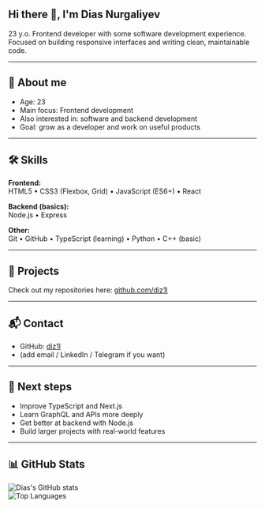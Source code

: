 ## Hi there 👋, I'm Dias Nurgaliyev  

23 y.o. Frontend developer with some software development experience.  
Focused on building responsive interfaces and writing clean, maintainable code.  

---

## 📌 About me
- Age: 23  
- Main focus: Frontend development  
- Also interested in: software and backend development  
- Goal: grow as a developer and work on useful products  

---

## 🛠️ Skills

**Frontend:**  
HTML5 • CSS3 (Flexbox, Grid) • JavaScript (ES6+) • React  

**Backend (basics):**  
Node.js • Express  

**Other:**  
Git • GitHub • TypeScript (learning) • Python • C++ (basic)  

---

## 📂 Projects
Check out my repositories here: [github.com/diz1l](https://github.com/diz1l?tab=repositories)

---

## 📬 Contact
- GitHub: [diz1l](https://github.com/diz1l)  
- (add email / LinkedIn / Telegram if you want)

---

## 🚀 Next steps
- Improve TypeScript and Next.js  
- Learn GraphQL and APIs more deeply  
- Get better at backend with Node.js  
- Build larger projects with real-world features  

---

## 📊 GitHub Stats

![Dias's GitHub stats](https://github-readme-stats.vercel.app/api?username=diz1l&show_icons=true&theme=default)  
![Top Languages](https://github-readme-stats.vercel.app/api/top-langs/?username=diz1l&layout=compact&theme=default)  
